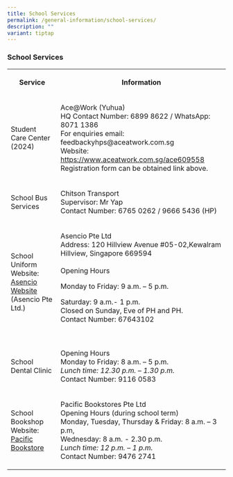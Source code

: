 ```yaml
---
title: School Services
permalink: /general-information/school-services/
description: ""
variant: tiptap
---
```

<h3>School Services</h3>
<table style="minWidth: 50px">
<colgroup>
<col>
<col>
</colgroup>
<tbody>
<tr>
<th rowspan="1" colspan="1">
<p>Service</p>
</th>
<th rowspan="1" colspan="1">
<p>Information</p>
</th>
</tr>
<tr>
<td rowspan="1" colspan="1">
<p>Student Care Center (2024)</p>
</td>
<td rowspan="1" colspan="1">
<p>Ace@Work (Yuhua)
<br>HQ Contact Number: 6899 8622 / WhatsApp: 8071 1386
<br>For enquiries email: feedbackyhps@aceatwork.com.sg
<br>Website: <a href="https://www.aceatwork.com.sg/ace609558" rel="noopener noreferrer nofollow" target="_blank">https://www.aceatwork.com.sg/ace609558</a>
<br>Registration form can be obtained link above.</p>
</td>
</tr>
<tr>
<td rowspan="1" colspan="1">
<p>School Bus Services</p>
</td>
<td rowspan="1" colspan="1">
<p>Chitson Transport
<br>Supervisor: Mr Yap
<br>Contact Number: 6765 0262 / 9666 5436 (HP)</p>
</td>
</tr>
<tr>
<td rowspan="1" colspan="1">
<p>School Uniform
<br>Website: <a href="https://asencio.com.sg/" rel="noopener noreferrer nofollow" target="_blank">Asencio Website</a>
<br>(Asencio Pte Ltd.)</p>
</td>
<td rowspan="1" colspan="1">
<p>Asencio Pte Ltd
<br>Address: 120 Hillview Avenue #05-02,Kewalram Hillview, Singapore 669594
<br>
<br>Opening Hours</p>
<p>Monday to Friday: 9 a.m. – 5 p.m.</p>
<p>Saturday: 9 a.m.- 1 p.m.
<br>Closed on Sunday, Eve of PH and PH.
<br>Contact Number: 67643102
<br>
<br>
</p>
</td>
</tr>
<tr>
<td rowspan="1" colspan="1">
<p>School Dental Clinic</p>
</td>
<td rowspan="1" colspan="1">
<p>Opening Hours
<br>Monday to Friday: 8 a.m. – 5 p.m.
<br><em>Lunch time: 12.30 p.m. – 1.30 p.m.</em>
<br>Contact Number: 9116 0583</p>
</td>
</tr>
<tr>
<td rowspan="1" colspan="1">
<p>School Bookshop
<br>Website: <a href="https://www.pacificbookstores.com/" rel="noopener noreferrer nofollow" target="_blank">Pacific Bookstore</a>
</p>
</td>
<td rowspan="1" colspan="1">
<p>Pacific Bookstores Pte Ltd
<br>Opening Hours (during school term)
<br>Monday, Tuesday, Thursday &amp; Friday: 8 a.m. – 3 p.m,
<br>Wednesday: 8 a.m. - 2.30 p.m.
<br><em>Lunch time: 12 p.m. – 1 p.m.<br></em>Contact Number: 9476 2741<em><br></em>
</p>
</td>
</tr>
</tbody>
</table>
<p></p>